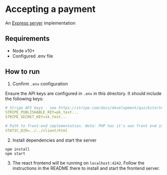 # Accepting a payment

An [Express server](http://expressjs.com) implementation


## Requirements

- Node v10+
- Configured .env file

## How to run

1. Confirm `.env` configuration

Ensure the API keys are configured in `.env` in this directory. It should include the following keys:

```yaml
# Stripe API keys - see https://stripe.com/docs/development/quickstart#api-keys
STRIPE_PUBLISHABLE_KEY=pk_test...
STRIPE_SECRET_KEY=sk_test...

# Path to front-end implementation. Note: PHP has it's own front end implementation.
STATIC_DIR=../../client/html
```

2. Install dependencies and start the server

```
npm install
npm start
```

3. The react frontend will be running on `localhost:4242`. Follow the instructions in the README there to install and start the frontend server.

